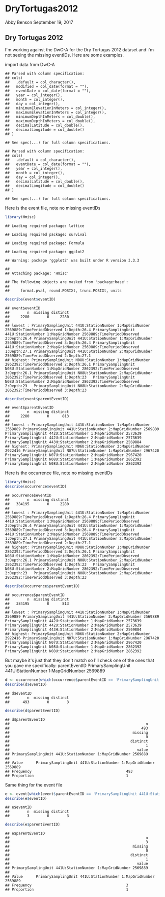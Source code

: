 DryTortugas2012
================
Abby Benson
September 19, 2017

Dry Tortugas 2012
-----------------

I'm working against the DwC-A for the Dry Tortugas 2012 dataset and I'm not seeing the missing eventIDs. Here are some examples.

import data from DwC-A

    ## Parsed with column specification:
    ## cols(
    ##   .default = col_character(),
    ##   modified = col_date(format = ""),
    ##   eventDate = col_date(format = ""),
    ##   year = col_integer(),
    ##   month = col_integer(),
    ##   day = col_integer(),
    ##   minimumElevationInMeters = col_integer(),
    ##   maximumElevationInMeters = col_integer(),
    ##   minimumDepthInMeters = col_double(),
    ##   maximumDepthInMeters = col_double(),
    ##   decimalLatitude = col_double(),
    ##   decimalLongitude = col_double()
    ## )

    ## See spec(...) for full column specifications.

    ## Parsed with column specification:
    ## cols(
    ##   .default = col_character(),
    ##   eventDate = col_date(format = ""),
    ##   year = col_integer(),
    ##   month = col_integer(),
    ##   day = col_integer(),
    ##   decimalLatitude = col_double(),
    ##   decimalLongitude = col_double()
    ## )

    ## See spec(...) for full column specifications.

Here is the event file, note no missing eventIDs

``` r
library(Hmisc)
```

    ## Loading required package: lattice

    ## Loading required package: survival

    ## Loading required package: Formula

    ## Loading required package: ggplot2

    ## Warning: package 'ggplot2' was built under R version 3.3.3

    ## 
    ## Attaching package: 'Hmisc'

    ## The following objects are masked from 'package:base':
    ## 
    ##     format.pval, round.POSIXt, trunc.POSIXt, units

``` r
describe(event$eventID)
```

    ## event$eventID 
    ##        n  missing distinct 
    ##     2280        0     2280 
    ## 
    ## lowest : PrimarySamplingUnit 441U:StationNumber 1:MapGridNumber 2569889:TimePeriodObserved 1:Depth:26.4 PrimarySamplingUnit 441U:StationNumber 1:MapGridNumber 2569889:TimePeriodObserved 2:Depth:26.4 PrimarySamplingUnit 441U:StationNumber 1:MapGridNumber 2569889:TimePeriodObserved 3:Depth:26.4 PrimarySamplingUnit 441U:StationNumber 2:MapGridNumber 2569889:TimePeriodObserved 1:Depth:27.1 PrimarySamplingUnit 441U:StationNumber 2:MapGridNumber 2569889:TimePeriodObserved 2:Depth:27.1
    ## highest: PrimarySamplingUnit N08U:StationNumber 1:MapGridNumber 2862392:TimePeriodObserved 2:Depth:26.1 PrimarySamplingUnit N08U:StationNumber 1:MapGridNumber 2862392:TimePeriodObserved 3:Depth:26.1 PrimarySamplingUnit N08U:StationNumber 2:MapGridNumber 2862392:TimePeriodObserved 1:Depth:23   PrimarySamplingUnit N08U:StationNumber 2:MapGridNumber 2862392:TimePeriodObserved 2:Depth:23   PrimarySamplingUnit N08U:StationNumber 2:MapGridNumber 2862392:TimePeriodObserved 3:Depth:23

``` r
describe(event$parentEventID)
```

    ## event$parentEventID 
    ##        n  missing distinct 
    ##     2280        0      813 
    ## 
    ## lowest : PrimarySamplingUnit 441U:StationNumber 1:MapGridNumber 2569889 PrimarySamplingUnit 441U:StationNumber 2:MapGridNumber 2569889 PrimarySamplingUnit 442U:StationNumber 1:MapGridNumber 2573639 PrimarySamplingUnit 442U:StationNumber 2:MapGridNumber 2573639 PrimarySamplingUnit 443H:StationNumber 2:MapGridNumber 2569884
    ## highest: PrimarySamplingUnit N06U:StationNumber 2:MapGridNumber 2922416 PrimarySamplingUnit N07U:StationNumber 1:MapGridNumber 2967420 PrimarySamplingUnit N07U:StationNumber 2:MapGridNumber 2967420 PrimarySamplingUnit N08U:StationNumber 1:MapGridNumber 2862392 PrimarySamplingUnit N08U:StationNumber 2:MapGridNumber 2862392

Here is the occurrence file, note no missing eventIDs

``` r
library(Hmisc)
describe(occurrence$eventID)
```

    ## occurrence$eventID 
    ##        n  missing distinct 
    ##   384195        0     2280 
    ## 
    ## lowest : PrimarySamplingUnit 441U:StationNumber 1:MapGridNumber 2569889:TimePeriodObserved 1:Depth:26.4 PrimarySamplingUnit 441U:StationNumber 1:MapGridNumber 2569889:TimePeriodObserved 2:Depth:26.4 PrimarySamplingUnit 441U:StationNumber 1:MapGridNumber 2569889:TimePeriodObserved 3:Depth:26.4 PrimarySamplingUnit 441U:StationNumber 2:MapGridNumber 2569889:TimePeriodObserved 1:Depth:27.1 PrimarySamplingUnit 441U:StationNumber 2:MapGridNumber 2569889:TimePeriodObserved 2:Depth:27.1
    ## highest: PrimarySamplingUnit N08U:StationNumber 1:MapGridNumber 2862392:TimePeriodObserved 2:Depth:26.1 PrimarySamplingUnit N08U:StationNumber 1:MapGridNumber 2862392:TimePeriodObserved 3:Depth:26.1 PrimarySamplingUnit N08U:StationNumber 2:MapGridNumber 2862392:TimePeriodObserved 1:Depth:23   PrimarySamplingUnit N08U:StationNumber 2:MapGridNumber 2862392:TimePeriodObserved 2:Depth:23   PrimarySamplingUnit N08U:StationNumber 2:MapGridNumber 2862392:TimePeriodObserved 3:Depth:23

``` r
describe(occurrence$parentEventID)
```

    ## occurrence$parentEventID 
    ##        n  missing distinct 
    ##   384195        0      813 
    ## 
    ## lowest : PrimarySamplingUnit 441U:StationNumber 1:MapGridNumber 2569889 PrimarySamplingUnit 441U:StationNumber 2:MapGridNumber 2569889 PrimarySamplingUnit 442U:StationNumber 1:MapGridNumber 2573639 PrimarySamplingUnit 442U:StationNumber 2:MapGridNumber 2573639 PrimarySamplingUnit 443H:StationNumber 2:MapGridNumber 2569884
    ## highest: PrimarySamplingUnit N06U:StationNumber 2:MapGridNumber 2922416 PrimarySamplingUnit N07U:StationNumber 1:MapGridNumber 2967420 PrimarySamplingUnit N07U:StationNumber 2:MapGridNumber 2967420 PrimarySamplingUnit N08U:StationNumber 1:MapGridNumber 2862392 PrimarySamplingUnit N08U:StationNumber 2:MapGridNumber 2862392

But maybe it's just that they don't match so I'll check one of the ones that you gave me specifically: parentEventID PrimarySamplingUnit 441U:StationNumber 1:MapGridNumber 2569889

``` r
d <- occurrence[which(occurrence$parentEventID == 'PrimarySamplingUnit 441U:StationNumber 1:MapGridNumber 2569889'),]
describe(d$eventID)
```

    ## d$eventID 
    ##        n  missing distinct 
    ##      493        0        3

``` r
describe(d$parentEventID)
```

    ## d$parentEventID 
    ##                                                              n 
    ##                                                            493 
    ##                                                        missing 
    ##                                                              0 
    ##                                                       distinct 
    ##                                                              1 
    ##                                                          value 
    ## PrimarySamplingUnit 441U:StationNumber 1:MapGridNumber 2569889 
    ##                                                                          
    ## Value      PrimarySamplingUnit 441U:StationNumber 1:MapGridNumber 2569889
    ## Frequency                                           493                  
    ## Proportion                                          1

Same thing for the event file

``` r
e <- event[which(event$parentEventID == 'PrimarySamplingUnit 441U:StationNumber 1:MapGridNumber 2569889'),]
describe(e$eventID)
```

    ## e$eventID 
    ##        n  missing distinct 
    ##        3        0        3

``` r
describe(e$parentEventID)
```

    ## e$parentEventID 
    ##                                                              n 
    ##                                                              3 
    ##                                                        missing 
    ##                                                              0 
    ##                                                       distinct 
    ##                                                              1 
    ##                                                          value 
    ## PrimarySamplingUnit 441U:StationNumber 1:MapGridNumber 2569889 
    ##                                                                          
    ## Value      PrimarySamplingUnit 441U:StationNumber 1:MapGridNumber 2569889
    ## Frequency                                           3                    
    ## Proportion                                          1
